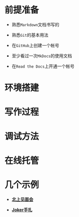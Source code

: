# 前提准备

- 熟悉`Markdown`文档书写的

- 熟悉`Git`的基本用法

- 在`GitHub`上创建一个帐号

- 至少看过一次`MkDocs`的使用文档

- 在`Read the Docs`上开通一个帐号

# 环境搭建


# 写作过程


# 调试方法


# 在线托管


# 几个示例

- **[北上见面会](http://bsmeeting.readthedocs.io/zh/latest/)**

- **[Joker手扎](http://km.readthedocs.io/zh/latest/)**



